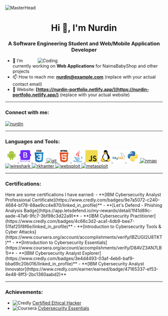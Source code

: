 ![MasterHead](https://i.pinimg.com/originals/0f/25/e4/0f25e4668c1c7740b5ed41835339d67f.gif)

<h1 align="center">Hi 👋, I'm Nurdin</h1>
<h3 align="center">A Software Engineering Student and Web/Mobile Application Developer</h3>
<img align="right" alt="Coding" width="400" src="https://cdn.dribbble.com/users/1059583/screenshots/4171367/media/34e69eb61a7bd8dea1c957a8b82605a7.gif">

- 🔭 I’m currently working on **Web Applications** for NaimaBabyShop and other projects
- 📫 How to reach me: **nurdin@example.com** (replace with your actual contact email)
- 🚀 Website: **[https://nurdin-portfolio.netlify.app/](https://nurdin-portfolio.netlify.app/)** (replace with your actual website)

---

<h3 align="left">Connect with me:</h3>
<p align="left">
  <a href="https://www.linkedin.com/in/nurdin" target="blank"><img align="center" src="https://raw.githubusercontent.com/rahuldkjain/github-profile-readme-generator/master/src/images/icons/Social/linked-in-alt.svg" alt="nurdin" height="30" width="40" /></a>
</p>

---

<h3 align="left">Languages and Tools:</h3>
<p align="left">
  <a href="https://developer.android.com" target="_blank" rel="noreferrer"> <img src="https://raw.githubusercontent.com/devicons/devicon/master/icons/android/android-original-wordmark.svg" alt="android" width="40" height="40"/> </a> 
  <a href="https://getbootstrap.com" target="_blank" rel="noreferrer"> <img src="https://raw.githubusercontent.com/devicons/devicon/master/icons/bootstrap/bootstrap-plain-wordmark.svg" alt="bootstrap" width="40" height="40"/> </a> 
  <a href="https://www.w3schools.com/css/" target="_blank" rel="noreferrer"> <img src="https://raw.githubusercontent.com/devicons/devicon/master/icons/css3/css3-original-wordmark.svg" alt="css3" width="40" height="40"/> </a>  
  <a href="https://git-scm.com/" target="_blank" rel="noreferrer"> <img src="https://www.vectorlogo.zone/logos/git-scm/git-scm-icon.svg" alt="git" width="40" height="40"/> </a> 
  <a href="https://www.w3.org/html/" target="_blank" rel="noreferrer"> <img src="https://raw.githubusercontent.com/devicons/devicon/master/icons/html5/html5-original-wordmark.svg" alt="html5" width="40" height="40"/> </a> 
  <a href="https://www.java.com" target="_blank" rel="noreferrer"> <img src="https://raw.githubusercontent.com/devicons/devicon/master/icons/java/java-original.svg" alt="java" width="40" height="40"/> </a> 
  <a href="https://developer.mozilla.org/en-US/docs/Web/JavaScript" target="_blank" rel="noreferrer"> <img src="https://raw.githubusercontent.com/devicons/devicon/master/icons/javascript/javascript-original.svg" alt="javascript" width="40" height="40"/> </a> 
  <a href="https://www.linux.org/" target="_blank" rel="noreferrer"> <img src="https://raw.githubusercontent.com/devicons/devicon/master/icons/linux/linux-original.svg" alt="linux" width="40" height="40"/> </a> 
  <a href="https://www.mysql.com/" target="_blank" rel="noreferrer"> <img src="https://raw.githubusercontent.com/devicons/devicon/master/icons/mysql/mysql-original-wordmark.svg" alt="mysql" width="40" height="40"/> </a>  
  <a href="https://www.python.org" target="_blank" rel="noreferrer"> <img src="https://raw.githubusercontent.com/devicons/devicon/master/icons/python/python-original.svg" alt="python" width="40" height="40"/> </a>
  <a href="https://www.nmap.org" target="_blank" rel="noreferrer"> <img src="https://img.shields.io/badge/-Nmap-green?style=flat&logo=nmap&logoColor=white" alt="nmap" width="40" height="40"/> </a>
  <a href="https://www.wireshark.org" target="_blank" rel="noreferrer"> <img src="https://img.shields.io/badge/-Wireshark-blue?style=flat&logo=wireshark&logoColor=white" alt="wireshark" width="40" height="40"/> </a>
  <a href="https://github.com/rkhanter" target="_blank" rel="noreferrer"> <img src="https://img.shields.io/badge/-rkhanter-red?style=flat&logo=rkhanter&logoColor=white" alt="rkhanter" width="40" height="40"/> </a>
  <a href="https://github.com/websploit" target="_blank" rel="noreferrer"> <img src="https://img.shields.io/badge/-WebSploit-yellow?style=flat&logo=websploit&logoColor=white" alt="websploit" width="40" height="40"/> </a>
  <a href="https://www.metasploit.com" target="_blank" rel="noreferrer"> <img src="https://img.shields.io/badge/-Metasploit-darkgreen?style=flat&logo=metasploit&logoColor=white" alt="metasploit" width="40" height="40"/> </a>
</p>

---

<h3 align="left">Certifications:</h3>
Here are some certifications I have earned:
- **[IBM Cybersecurity Analyst Professional Certificate](https://www.credly.com/badges/9e7a5072-c240-4684-bf78-68ae9cc4e870/linked_in_profile)**
- **[Let's Defend - Phishing Analysis Badge](https://app.letsdefend.io/my-rewards/detail/1f41d89c-aade-47a6-9fc7-3bf98c3d22a9)**
- **[IBM Cybersecurity Practitioner](https://www.credly.com/badges/4c66c3d2-aca1-4db9-bee7-51faf25f8f6e/linked_in_profile)**
- **[Introduction to Cybersecurity Tools & Cyber Attacks](https://www.coursera.org/account/accomplishments/verify/IBZUGI2U8TKT)**
- **[Introduction to Cybersecurity Essentials](https://www.coursera.org/account/accomplishments/verify/D8AVZ3AN7LB1)**
- **[IBM Cybersecurity Analyst Explorer](https://www.credly.com/badges/3e4d4493-03af-4eb6-baf9-bba69c20b016/linked_in_profile)**
- **[IBM Cybersecurity Analyst Innovator](https://www.credly.com/earner/earned/badge/47165337-ef53-4e48-8ff3-2bc1360aabd2)**

---

### Achievements:
- ![Credly](https://img.shields.io/badge/Certified%20Ethical%20Hacker-blue?logo=credly&logoColor=white&style=flat-square) [Certified Ethical Hacker](https://www.credly.com/)
- ![Coursera](https://img.shields.io/badge/Cybersecurity%20Essentials-blue?logo=coursera&logoColor=white&style=flat-square) [Cybersecurity Essentials](https://coursera.org/)
